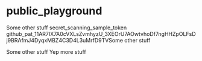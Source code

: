 # public_playground

Some other stuff
secret_scanning_sample_token
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Some other stuff

Some other stuff
Yep more stuff